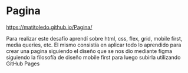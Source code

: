 # Pagina

https://matitoledo.github.io/Pagina/

Para realizar este desafío aprendí sobre html, css, flex, grid, mobile first, media queries, etc. El mismo consistía en aplicar todo lo aprendido para crear una pagina siguiendo el diseño que se nos dio mediante figma siguiendo la filosofía  de diseño mobile first para luego subirla utilizando GitHub Pages
